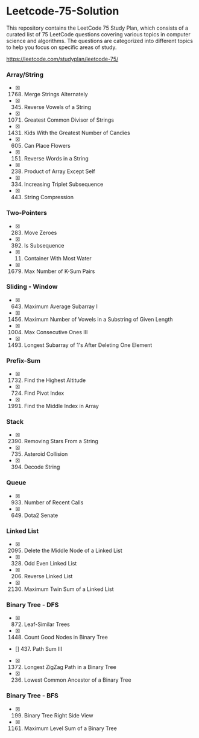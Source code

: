 # Leetcode-75-Solution
This repository contains the LeetCode 75 Study Plan, which consists of a curated list of 75 LeetCode questions covering various topics in computer science and algorithms. The questions are categorized into different topics to help you focus on specific areas of study.

https://leetcode.com/studyplan/leetcode-75/


### Array/String

- [x] 1768. Merge Strings Alternately
- [x] 345. Reverse Vowels of a String
- [x] 1071. Greatest Common Divisor of Strings
- [x] 1431. Kids With the Greatest Number of Candies
- [x] 605. Can Place Flowers
- [x] 151. Reverse Words in a String
- [x] 238. Product of Array Except Self
- [x] 334. Increasing Triplet Subsequence
- [x] 443. String Compression


### Two-Pointers

- [x] 283. Move Zeroes
- [x] 392. Is Subsequence
- [x] 11. Container With Most Water
- [x] 1679. Max Number of K-Sum Pairs


### Sliding - Window

- [x] 643. Maximum Average Subarray I
- [x] 1456. Maximum Number of Vowels in a Substring of Given Length
- [x] 1004. Max Consecutive Ones III
- [x] 1493. Longest Subarray of 1's After Deleting One Element

### Prefix-Sum

- [x] 1732. Find the Highest Altitude
- [x] 724. Find Pivot Index
- [x] 1991. Find the Middle Index in Array

### Stack

- [x] 2390. Removing Stars From a String
- [x] 735. Asteroid Collision
- [x] 394. Decode String
### Queue

- [x] 933. Number of Recent Calls
- [x] 649. Dota2 Senate

### Linked List

- [x] 2095. Delete the Middle Node of a Linked List
- [x] 328. Odd Even Linked List
- [x] 206. Reverse Linked List
- [x] 2130. Maximum Twin Sum of a Linked List


### Binary Tree - DFS


- [x] 872. Leaf-Similar Trees
- [x] 1448. Count Good Nodes in Binary Tree
- [] 437. Path Sum III
- [x] 1372. Longest ZigZag Path in a Binary Tree
- [x] 236. Lowest Common Ancestor of a Binary Tree


### Binary Tree - BFS
- [x] 199. Binary Tree Right Side View
- [x] 1161. Maximum Level Sum of a Binary Tree

